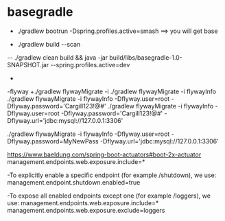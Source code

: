 # basegradle

- ./gradlew bootrun  -Dspring.profiles.active=smash  ==> you will get base

- ./gradlew build --scan

--
./gradlew clean build && java -jar build/libs/basegradle-1.0-SNAPSHOT.jar --spring.profiles.active=dev

-

-flyway
+./gradlew flywayMigrate -i
./gradlew flywayMigrate -i  flywayInfo
./gradlew flywayMigrate -i  flywayInfo -Dflyway.user=root -Dflyway.password='Cargill123!@#'
./gradlew flywayMigrate -i  flywayInfo -Dflyway.user=root -Dflyway.password='Cargill123!@#' -Dflyway.url='jdbc:mysql://127.0.0.1:3306'

./gradlew flywayMigrate -i  flywayInfo -Dflyway.user=root -Dflyway.password=MyNewPass -Dflyway.url='jdbc:mysql://127.0.0.1:3306'





https://www.baeldung.com/spring-boot-actuators#boot-2x-actuator
management.endpoints.web.exposure.include=*

-To explicitly enable a specific endpoint (for example /shutdown), we use:
management.endpoint.shutdown.enabled=true

-To expose all enabled endpoints except one (for example /loggers), we use:
management.endpoints.web.exposure.include=*
management.endpoints.web.exposure.exclude=loggers